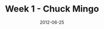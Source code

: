 ---
layout: media
category: media
series: "The Good Life"
title: "Week 1 - Chuck Mingo"
date: 2012-06-25
description: "We’re learning some practical ways to live the good life in the here and now."
video: "https://s3.amazonaws.com/crossroadsvideomessages/goodlife_01.mp4"
video-poster: "https://www.crossroads.net/uploadedfiles/goodlife_thumbnail.jpg"
---
